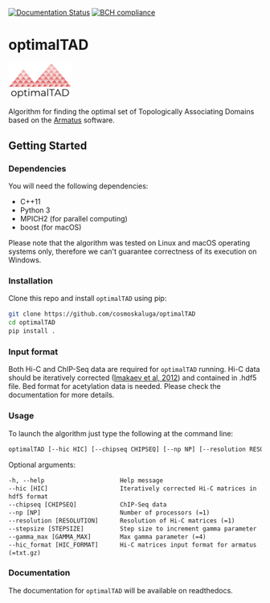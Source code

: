 [![Documentation Status](https://readthedocs.org/projects/optimaltad/badge/?version=latest)](https://optimaltad.readthedocs.io/en/latest)
[![BCH compliance](https://bettercodehub.com/edge/badge/cosmoskaluga/optimalTAD?branch=master)](https://bettercodehub.com/)
# optimalTAD
<a href="https://github.com/cosmoskaluga/optimalTAD"><img width="25%" src="https://github.com/cosmoskaluga/optimalTAD/blob/master/docs/optimalTAD_logo.png"></a>

Algorithm for finding the optimal set of Topologically Associating Domains based on the [Armatus](https://github.com/kingsfordgroup/armatus) software.

## Getting Started

### Dependencies
You will need the following dependencies:
- C++11
- Python 3
- MPICH2 (for parallel computing)
- boost (for macOS)

Please note that the algorithm was tested on Linux and macOS operating systems only, therefore we can't guarantee correctness of its execution on Windows.

### Installation
Clone this repo and install `optimalTAD` using pip:
``` bash
git clone https://github.com/cosmoskaluga/optimalTAD
cd optimalTAD
pip install .
```

### Input format
Both Hi-C and ChIP-Seq data are required for `optimalTAD` running. Hi-C data should be iteratively corrected ([Imakaev et al, 2012](https://www.nature.com/articles/nmeth.2148)) and contained in .hdf5 file. Bed format for acetylation data is needed. Please check the documentation for more details.

### Usage
To launch the algorithm just type the following at the command line:
```bash
optimalTAD [--hic HIC] [--chipseq CHIPSEQ] [--np NP] [--resolution RESOLUTION] [--stepsize STEPSIZE] [--gamma_max GAMMA_MAX] [--hic_format HIC_FORMAT]
```

Optional arguments:

    -h, --help                     Help message
    --hic [HIC]                    Iteratively corrected Hi-C matrices in hdf5 format
    --chipseq [CHIPSEQ]            ChIP-Seq data
    --np [NP]                      Number of processors (=1)
    --resolution [RESOLUTION]      Resolution of Hi-C matrices (=1)
    --stepsize [STEPSIZE]          Step size to increment gamma parameter
    --gamma_max [GAMMA_MAX]        Max gamma parameter (=4)
    --hic_format [HIC_FORMAT]      Hi-C matrices input format for armatus (=txt.gz)
 
### Documentation
The documentation for `optimalTAD` will be available on readthedocs.
                        


